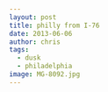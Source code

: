 ```yaml
---
layout: post
title: philly from I-76
date: 2013-06-06
author: chris
tags:
  - dusk
  - philadelphia
image: MG-8092.jpg
---
```

